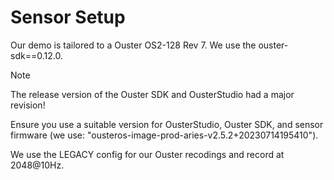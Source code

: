 # Sensor Setup
Our demo is tailored to a Ouster OS2-128 Rev 7. We use the ouster-sdk==0.12.0. 
> [!NOTE]
> The release version of the Ouster SDK and OusterStudio had a major revision!
> 
> Ensure you use a suitable version for OusterStudio, Ouster SDK, and sensor firmware (we use: "ousteros-image-prod-aries-v2.5.2+20230714195410").
> 
> We use the LEGACY config for our Ouster recodings and record at 2048@10Hz.

